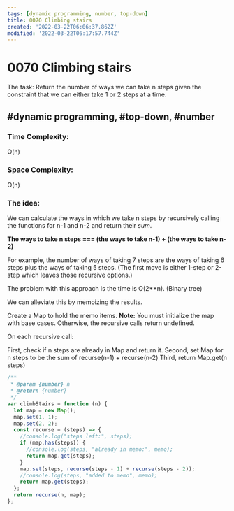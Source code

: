 ```yaml
---
tags: [dynamic programming, number, top-down]
title: 0070 Climbing stairs
created: '2022-03-22T06:06:37.862Z'
modified: '2022-03-22T06:17:57.744Z'
---
```


# 0070 Climbing stairs

The task: Return the number of ways we can take n steps given the constraint that we can either take 1 or 2 steps at a time. 

## #dynamic programming, #top-down, #number

### Time Complexity: 

O(n)

### Space Complexity: 

O(n)

### The idea: 

We can calculate the ways in which we take n steps by recursively calling the functions for n-1 and n-2 and return their _sum_.

**The ways to take n steps === (the ways to take n-1) + (the ways to take n-2)**

For example, the number of ways of taking 7 steps are the ways of taking 6 steps plus the ways of taking 5 steps. (The first move is either 1-step or 2-step which leaves those recursive options.)

The problem with this approach is the time is O(2\*\*n). (Binary tree)

We can alleviate this by memoizing the results.

Create a Map to hold the memo items.
**Note:** You must initialize the map with base cases. Otherwise, the recursive calls return undefined.

On each recursive call:

First, check if n steps are already in Map and return it.
Second, set Map for n steps to be the sum of recurse(n-1) + recurse(n-2)
Third, return Map.get(n steps)

```js
/**
 * @param {number} n
 * @return {number}
 */
var climbStairs = function (n) {
  let map = new Map();
  map.set(1, 1);
  map.set(2, 2);
  const recurse = (steps) => {
    //console.log("steps left:", steps);
    if (map.has(steps)) {
      //console.log(steps, "already in memo:", memo);
      return map.get(steps);
    }
    map.set(steps, recurse(steps - 1) + recurse(steps - 2));
    //console.log(steps, "added to memo", memo);
    return map.get(steps);
  };
  return recurse(n, map);
};
```

